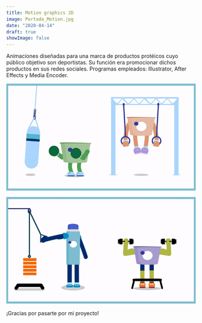 ```yaml
---
title: Motion graphics 2D
image: Portada_Motion.jpg
date: "2020-04-14"
draft: true
showImage: false
---
```


Animaciones diseñadas para una marca de productos protéicos cuyo público objetivo son deportistas. Su función era promocionar dichos productos en sus redes sociales. Programas empleados: Illustrator, After Effects y Media Encoder.

![MotionGraphics](/images/ProteinGIF3.gif "ProteinGIF3")

![MotionGraphics](/images/ProteinGIF1.gif "ProteinGIF1")


¡Gracias por pasarte por mi proyecto!
